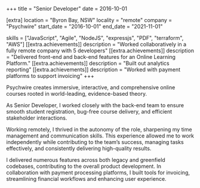 +++
title = "Senior Developer"
date = 2016-10-01

[extra]
location = "Byron Bay, NSW"
locality = "remote"
company = "Psychwire"
start_date = "2016-10-01"
end_date = "2021-11-01"

skills = ["JavaScript", "Agile", "NodeJS", "expressjs", "PDF", "terraform", "AWS"]
[[extra.achievements]]
description = "Worked collaboratively in a fully remote company with 5 developers"
[[extra.achievements]]
description = "Delivered front-end and back-end features for an Online Learning Platform."
[[extra.achievements]]
description = "Built out analytics reporting"
[[extra.achievements]]
description = "Worked with payment platforms to support invoicing"
+++

Psychwire creates immersive, interactive, and comprehensive online courses rooted in world-leading, evidence-based theory.

As Senior Developer, I worked closely with the back-end team to ensure smooth student registration, bug-free course delivery, and efficient stakeholder interactions.

Working remotely, I thrived in the autonomy of the role, sharpening my time management and communication skills. This experience allowed me to work independently while contributing to the team’s success, managing tasks effectively, and consistently delivering high-quality results.

I delivered numerous features across both legacy and greenfield codebases, contributing to the overall product development. In collaboration with payment processing platforms, I built tools for invoicing, streamlining financial workflows and enhancing user experience.
